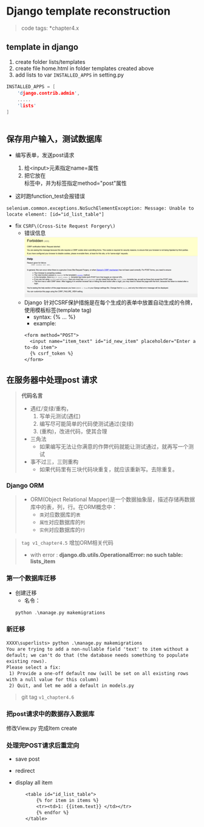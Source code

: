 # Django template reconstruction

> code tags: \*chapter4.x

## template in django
1. create folder lists/templates
2. create file home.html in folder templates created above
3. add lists to var `INSTALLED_APPS` in setting.py
```C
INSTALLED_APPS = [
    'django.contrib.admin',
    .....
    'lists'
]
 
```

## 保存用户输入，测试数据库
* 编写表单，发送post请求
  1. 给\<input\>元素指定name=属性
  2. 把它放在<form>标签中，并为标签指定method="post"属性

* 这时跑function_test会报错误
```
selenium.common.exceptions.NoSuchElementException: Message: Unable to locate element: [id="id_list_table"]
```
* fix `CSRF\(Cross-Site Request Forgery\)`
   + 错误信息
   ![CSRF_FAILURE_VIEW](./doc/csrf_fail.png)
   + Django 针对CSRF保护措施是在每个生成的表单中放置自动生成的令牌，使用模板标签(template tag)
     + syntax: {% ... %}
     + example:
     ```
     <form method="POST">
       <input name="item_text" id="id_new_item" placeholder="Enter a to-do item">
       {% csrf_token %}
     </form>
     ```
 ## 在服务器中处理post 请求
> **代码名言**
> * 遇红/变绿/重构，
>   1. 写单元测试(遇红)
>   2. 编写尽可能简单的代码使测试通过(变绿)
>   3. (重构)，改进代码，使其合理
> * 三角法
>   + 如果编写无法让你满意的作弊代码就能让测试通过，就再写一个测试
> * 事不过三，三则重构
>   + 如果代码里有三块代码块重复，就应该重新写。去除重复。
### Django ORM
> * ORM(Object Relational Mapper)是一个数据抽象层，描述存储再数据库中的表，列，行。在ORM概念中：
>    + `类`对应数据库的`表`
>    + `属性`对应数据库的`列`
>    + `实例`对应数据库的`行`

> `tag v1_chapter4.5` 增加ORM相关代码
>  * with error : **django.db.utils.OperationalError: no such table: lists_item**

### 第一个数据库迁移
* 创建迁移
  + 名令：
  ```C
  python .\manage.py makemigrations
  ```
### 新迁移
```
XXXX\superlists> python .\manage.py makemigrations
You are trying to add a non-nullable field 'text' to item without a default; we can't do that (the database needs something to populate existing rows).
Please select a fix:
 1) Provide a one-off default now (will be set on all existing rows with a null value for this column)
 2) Quit, and let me add a default in models.py
```
> git tag `v1_chapter4.6`

### 把post请求中的数据存入数据库
修改View.py 完成Item create

### 处理完POST请求后重定向
 * save post
 * redirect

 * display all item
 ```
        <table id="id_list_table">
            {% for item in items %}
            <tr><td>1: {{item.text}} </td></tr>
            {% endfor %}
        </table>
 ```

